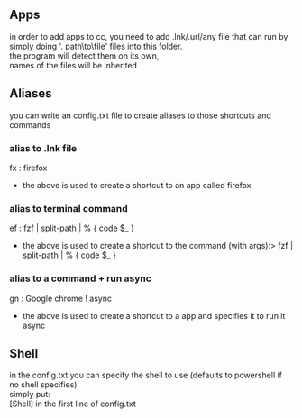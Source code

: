 ## Apps  
in order to add apps to cc, you need to add .lnk/.url/any file that can run by simply doing '. path\to\file' files into this folder.  
the program will detect them on its own,  
names of the files will be inherited  

## Aliases  
you can write an config.txt file to create aliases to those shortcuts and commands  
### alias to .lnk file  
fx : firefox 
* the above is used to create a shortcut to an app called firefox  
### alias to terminal command  
ef : fzf | split-path | % { code $_ }  
* the above is used to create a shortcut to the command (with args):> fzf | split-path | % { code $_ }  
### alias to a command + run async  
gn : Google chrome ! async  
* the above is used to create a shortcut to a app and specifies it to run it async  
## Shell  
in the config.txt you can specify the shell to use (defaults to powershell if no shell specifies)  
simply put:  
[Shell] in the first line of config.txt
